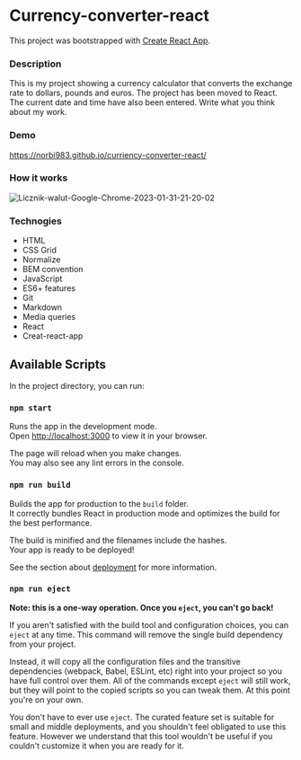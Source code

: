 # Currency-converter-react

This project was bootstrapped with [Create React App](https://github.com/facebook/create-react-app).

### Description

This is my project showing a currency calculator that converts the exchange rate to dollars, pounds and euros. The project has been moved to React. The current date and time have also been entered. Write what you think about my work.

### Demo

https://norbi983.github.io/curriency-converter-react/

### How it works

![Licznik-walut-Google-Chrome-2023-01-31-21-20-02](https://user-images.githubusercontent.com/114927587/215874265-0c54b4e2-de16-4f88-a24c-c0cd2a8c5498.gif)

### Technogies

- HTML
- CSS Grid
- Normalize
- BEM convention
- JavaScript
- ES6+ features
- Git
- Markdown
- Media queries
- React
- Creat-react-app

## Available Scripts

In the project directory, you can run:

### `npm start`

Runs the app in the development mode.\
Open [http://localhost:3000](http://localhost:3000) to view it in your browser.

The page will reload when you make changes.\
You may also see any lint errors in the console.

### `npm run build`

Builds the app for production to the `build` folder.\
It correctly bundles React in production mode and optimizes the build for the best performance.

The build is minified and the filenames include the hashes.\
Your app is ready to be deployed!

See the section about [deployment](https://facebook.github.io/create-react-app/docs/deployment) for more information.

### `npm run eject`

**Note: this is a one-way operation. Once you `eject`, you can't go back!**

If you aren't satisfied with the build tool and configuration choices, you can `eject` at any time. This command will remove the single build dependency from your project.

Instead, it will copy all the configuration files and the transitive dependencies (webpack, Babel, ESLint, etc) right into your project so you have full control over them. All of the commands except `eject` will still work, but they will point to the copied scripts so you can tweak them. At this point you're on your own.

You don't have to ever use `eject`. The curated feature set is suitable for small and middle deployments, and you shouldn't feel obligated to use this feature. However we understand that this tool wouldn't be useful if you couldn't customize it when you are ready for it.

